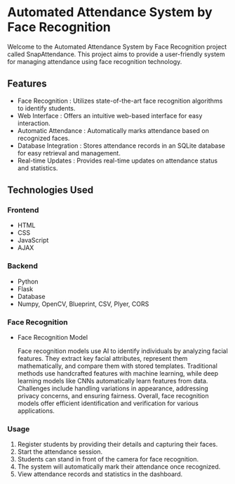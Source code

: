 <h1> Automated Attendance System by Face Recognition </h1>

<p>Welcome to the Automated Attendance System by Face Recognition project called SnapAttendance. This project aims to provide a user-friendly system for managing attendance using face recognition technology.</p>

<h2>Features</h2>

<ul>
  <li>Face Recognition : Utilizes state-of-the-art face recognition algorithms to identify students.</li>
  <li>Web Interface : Offers an intuitive web-based interface for easy interaction.</li>
  <li>Automatic Attendance : Automatically marks attendance based on recognized faces.</li>
  <li>Database Integration : Stores attendance records in an SQLite database for easy retrieval and management.</li>
  <li>Real-time Updates : Provides real-time updates on attendance status and statistics.</li>
</ul>

<h2>Technologies Used</h2>

<h3>Frontend</h3>

<ul>
  <li>HTML</li>
  <li>CSS</li>
  <li>JavaScript</li>
  <li>AJAX</li>
</ul>

<h3>Backend</h3>

<ul>
  <li>Python</li>
  <li>Flask</li>
  <li>Database</li>
  <li>Numpy, OpenCV, Blueprint, CSV, Plyer, CORS </li>
</ul>

<h3>Face Recognition </h3>

<ul>
  <li>Face Recognition Model</li>
  <p>Face recognition models use AI to identify individuals by analyzing facial features. They extract key facial attributes, represent them mathematically, and compare them with stored templates. Traditional methods use handcrafted features with machine learning, while deep learning models like CNNs automatically learn features from data. Challenges include handling variations in appearance, addressing privacy concerns, and ensuring fairness. Overall, face recognition models offer efficient identification and verification for various applications.
</p>
</ul>


<h3>Usage</h3>

<ol>
  <li>Register students by providing their details and capturing their faces.</li>
  <li>Start the attendance session.</li>
  <li>Students can stand in front of the camera for face recognition.</li>
  <li>The system will automatically mark their attendance once recognized.</li>
  <li>View attendance records and statistics in the dashboard.</li>
</ol>
